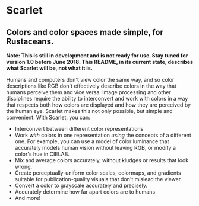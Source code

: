 # Scarlet
## Colors and color spaces made simple, for Rustaceans.

**Note: This is still in development and is not ready for use. Stay tuned for version 1.0 before
June 2018. This README, in its current state, describes what Scarlet will be, not what it is.**

Humans and computers don't view color the same way, and so color descriptions like RGB don't
effectively describe colors in the way that humans perceive them and vice versa. Image processing
and other disciplines require the ability to interconvert and work with colors in a way that
respects both how colors are displayed and how they are perceived by the human eye. Scarlet makes
this not only possible, but simple and convenient. With Scarlet, you can:
 * Interconvert between different color representations
 * Work *with* colors in one representation *using* the concepts of a different one. For example,
   you can use a model of color luminance that accurately models human vision without leaving RGB,
   or modify a color's hue in CIELAB.
 * Mix and average colors accurately, without kludges or results that look wrong.
 * Create perceptually-uniform color scales, colormaps, and gradients suitable for publication-quality visuals that don't
   mislead the viewer.
 * Convert a color to grayscale accurately and precisely.
 * Accurately determine how far apart colors are to humans
 * And more!
 
 



